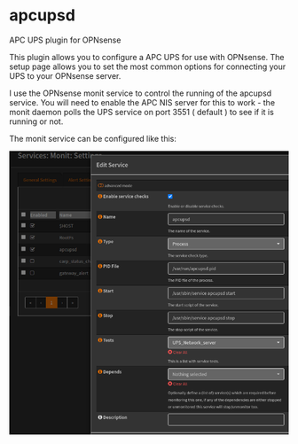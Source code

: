 # apcupsd
APC UPS plugin for OPNsense

This plugin allows you to configure a APC UPS for use with OPNsense. The setup page allows you to set the most common options for connecting your UPS to your OPNsense server.

I use the OPNsense monit service to control the running of the apcupsd service.  You will need to enable the APC NIS server for this to work - the monit daemon polls the UPS service on port 3551 ( default ) to see if it is running or not.

The monit service can be configured like this:

![Monit service config](https://github.com/Gibbon99/apcupsd/blob/master/Docs/monit_apc.png)



